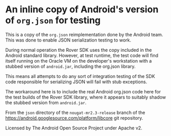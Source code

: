 # An inline copy of Android's version of `org.json` for testing

This is a copy of the `org.json` reimplementation done by the Android
team.  This was done to enable JSON serialization testing to work.

During normal operation the Rover SDK uses the copy included in the
Android standard library.  However, at test runtime, the test code
will find itself running on the Oracle VM on the developer's workstation
with a stubbed version of `android.jar`, including the org.json library.

This means all attempts to do any sort of integration testing of
the SDK code responsible for serializing JSON will fail with stub
exceptions.

The workaround here is to include the real Android org.json code here
for the test builds of the Rover SDK library, where it appears to
suitably shadow the stubbed version from `android.jar`.

From the `json` directory of the `nougat-mr2.3-release` branch of the
https://android.googlesource.com/platform/libcore git repository.

Licensed by The Android Open Source Project under Apache v2.
